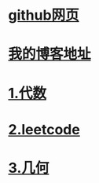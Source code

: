 # [github网页](https://docs.github.com/en/github/writing-on-github/getting-started-with-writing-and-formatting-on-github/basic-writing-and-formatting-syntax)
# [我的博客地址](https://gaojiabit.github.io/)
# [**1.代数**](/algebral/main.md)
# [**2.leetcode**](/leetcode/main.md)
# [**3.几何**](/geometry/main.md)

